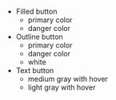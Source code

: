 -   Filled button
    -   primary color
    -   danger color
-   Outline button
    -   primary color
    -   danger color
    -   white
-   Text button
    -   medium gray with hover
    -   light gray with hover
